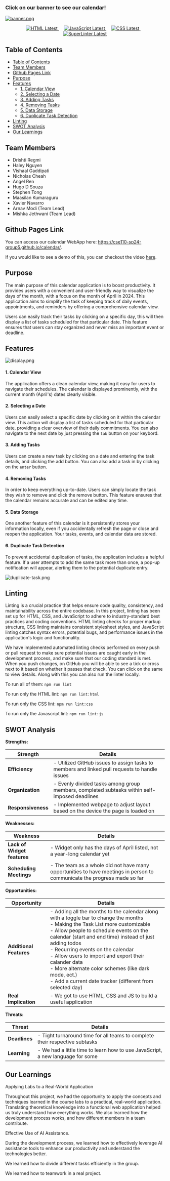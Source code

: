 ### Click on our banner to see our calendar!
[![banner.png](banner.png)](https://cse110-sp24-group5.github.io/calendar/)

<p align="center">
  <!-- HTML Badge -->
  <a href="https://developer.mozilla.org/en-US/docs/Web/HTML">
    <img src="https://img.shields.io/badge/HTML-Latest-yellow.svg" alt="HTML Latest">
  </a>
  &nbsp;&nbsp;&nbsp;

  <!-- JavaScript Badge -->
  <a href="https://developer.mozilla.org/en-US/docs/Web/JavaScript">
    <img src="https://img.shields.io/badge/JavaScript-Latest-yellow.svg" alt="JavaScript Latest">
  </a>
  &nbsp;&nbsp;&nbsp;

  <!-- CSS Badge -->
  <a href="https://developer.mozilla.org/en-US/docs/Web/CSS">
    <img src="https://img.shields.io/badge/CSS-Latest-yellow.svg" alt="CSS Latest">
  </a>
  &nbsp;&nbsp;&nbsp;

  <!-- SuperLinter Badge -->
  <a href="https://github.com/github/super-linter">
    <img src="https://img.shields.io/badge/SuperLinter-Latest-yellow.svg" alt="SuperLinter Latest">
  </a>
</p>

## Table of Contents

- [Table of Contents](#table-of-contents)
- [Team Members](#team-members)
- [Github Pages Link](#github-pages-link)
- [Purpose](#purpose)
- [Features](#features)
    - [1. Calendar View](#1-calendar-view)
    - [2. Selecting a Date](#2-selecting-a-date)
    - [3. Adding Tasks](#3-adding-tasks)
    - [4. Removing Tasks](#4-removing-tasks)
    - [5. Data Storage](#5-data-storage)
    - [6. Duplicate Task Detection](#6-duplicate-task-detection)
- [Linting](#linting)
- [SWOT Analysis](#swot-analysis)
- [Our Learnings](#our-learnings)

## Team Members
+ Drishti Regmi
+ Haley Nguyen
+ Vishaal Gaddipati
+ Nicholas Cheah
+ Angel Ren
+ Hugo D Souza
+ Stephen Tong
+ Maasilan Kumaraguru
+ Xavier Navarro
+ Arnav Modi (Team Lead)
+ Mishka Jethwani (Team Lead)

## Github Pages Link
You can access our calendar WebApp here: https://cse110-sp24-group5.github.io/calendar/.

If you would like to see a demo of this, you can checkout the video [here](https://www.youtube.com/watch?v=sZNxWUYSLT0).

## Purpose
The main purpose of this calendar application is to boost productivity. It provides users with a convenient and user-friendly way to visualize the days of the month, with a focus on the month of April in 2024. This application aims to simplify the task of keeping track of daily events, appointments, and reminders by offering a comprehensive calendar view.

Users can easily track their tasks by clicking on a specific day, this will then display a list of tasks scheduled for that particular date. This feature ensures that users can stay organized and never miss an important event or deadline.

## Features
![display.png](display.png)

#### 1. Calendar View
The application offers a clean calendar view, making it easy for users to navigate their schedules. The calendar is displayed prominently, with the current month (April's) dates clearly visible.

#### 2. Selecting a Date
Users can easily select a specific date by clicking on it within the calendar view. This action will display a list of tasks scheduled for that particular date, providing a clear overview of their daily commitments. You can also navigate to the next date by just pressing the ```tab``` button on your keybord. 

#### 3. Adding Tasks
 Users can create a new task by clicking on a date and entering the task details, and clicking the add button. You can also add a task in by clicking on the ```enter``` button.

#### 4. Removing Tasks
In order to keep everything up-to-date. Users can simply locate the task they wish to remove and click the remove button. This feature ensures that the calendar remains accurate and can be edited any time.

#### 5. Data Storage
One another feature of this calendar is it persistently stores your information locally, even if you accidentally refresh the page or close and reopen the application. Your tasks, events, and calendar data are stored.

#### 6. Duplicate Task Detection
To prevent accidental duplication of tasks, the application includes a helpful feature. If a user attempts to add the same task more than once, a pop-up notification will appear, alerting them to the potential duplicate entry.

![duplicate-task.png](duplicate-task.png)

## Linting
Linting is a crucial practice that helps ensure code quality, consistency, and maintainability across the entire codebase. In this project, linting has been set up for HTML, CSS, and JavaScript to adhere to industry-standard best practices and coding conventions. HTML linting checks for proper markup structure, CSS linting maintains consistent stylesheet styles, and JavaScript linting catches syntax errors, potential bugs, and performance issues in the application's logic and functionality.

We have implemented automated linting checks performed on every push or pull request to make sure potential issues are caught early in the development process, and make sure that our coding standard is met. When you push changes, on GitHub you will be able to see a tick or cross next to it based on whether it passes that check. You can click on the same to view details. Along with this you can also run the linter locally.

To run all of them: `npm run lint`


To run only the HTML lint: `npm run lint:html`


To run only the CSS lint: `npm run lint:css`


To run only the Javascript lint: `npm run lint:js`


## SWOT Analysis
**Strengths:**

| Strength | Details |
| --- | --- |
| **Efficiency** | - Utilized GitHub issues to assign tasks to members and linked pull requests to handle issues |
| **Organization** | - Evenly divided tasks among group members, completed subtasks within self-imposed deadlines |
| **Responsiveness** | - Implemented webpage to adjust layout based on the device the page is loaded on |

**Weaknesses:**

| Weakness | Details |
| --- | --- |
| **Lack of Widget features** | - Widget only has the days of April listed, not a year-long calendar yet |
| **Scheduling Meetings** | - The team as a whole did not have many opportunities to have meetings in person to communicate the progress made so far |

**Opportunities:**

| Opportunity | Details |
| --- | --- |
| **Additional Features** | - Adding all the months to the calendar along with a toggle bar to change the months <br> - Making the Task List more customizable <br> - Allow people to schedule events on the calendar (start and end time) instead of just adding todos <br> - Recurring events on the calendar <br> - Allow users to import and export their calander data <br> - More alternate color schemes (like dark mode, ect.) <br> - Add a current date tracker (different from selected day) |
| **Real Implication** | - We got to use HTML, CSS and JS to build a useful application |

**Threats:**

| Threat | Details |
| --- | --- |
| **Deadlines** | - Tight turnaround time for all teams to complete their respective subtasks |
| **Learning** | - We had a little time to learn how to use JavaScript, a new language for some |

## Our Learnings

Applying Labs to a Real-World Application

Throughout this project, we had the opportunity to apply the concepts and techniques learned in the course labs to a practical, real-world application. Translating theoretical knowledge into a functional web application helped us truly understand how everything works. We also learned how the development process works, and how different members in a team contribute. 


Effective Use of AI Assistance.

During the development process, we learned how to effectively leverage AI assistance tools to enhance our productivity and understand the technologies better.

We learned how to divide different tasks efficiently in the group.

We learned how to teamwork in a real project.

